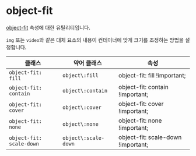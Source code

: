 # object-fit

[object-fit](https://developer.mozilla.org/en-US/docs/Web/CSS/object-fit) 속성에 대한 유틸리티입니다.

<code>img</code> 또는 <code>video</code>와 같은 대체 요소의 내용이 컨테이너에 맞게 크기를 조정하는 방법을 설정합니다.

<table>
  <thead>
    <tr>
      <th scope="col">클래스</th>
      <th scope="col">약어 클래스</th>
      <th scope="col">속성</th>
    </tr>
  </thead>
  <tbody>
  <tr>
  <td><code>object-fit: fill</code></td>
  <td><code>object\:fill</code></td>
  <td><span class="code">object-fit: fill !important;</span></td>
</tr>

<tr>
  <td><code>object-fit: contain</code></td>
  <td><code>object\:contain</code></td>
  <td><span class="code">object-fit: contain !important;</span></td>
</tr>

<tr>
  <td><code>object-fit: cover</code></td>
  <td><code>object\:cover</code></td>
  <td><span class="code">object-fit: cover !important;</span></td>
</tr>

<tr>
  <td><code>object-fit: none</code></td>
  <td><code>object\:none</code></td>
  <td><span class="code">object-fit: none !important;</span></td>
</tr>

<tr>
  <td><code>object-fit: scale-down</code></td>
  <td><code>object\:scale-down</code></td>
  <td><span class="code">object-fit: scale-down !important;</span></td>
</tr>

  </tbody>

</table>
